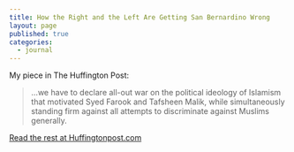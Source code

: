 ```yaml
---
title: How the Right and the Left Are Getting San Bernardino Wrong
layout: page
published: true
categories:
  - journal
---
```

My piece in The Huffington Post:

> …we have to declare all-out war on the political ideology of Islamism that motivated Syed Farook and Tafsheen Malik, while simultaneously standing firm against all attempts to discriminate against Muslims generally.

[Read the rest at Huffingtonpost.com](http://www.huffingtonpost.com/karima-bennoune/how-the-right-and-the-lef_1_b_8739586.html)
